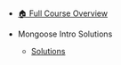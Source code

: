- [🏠 Full Course Overview](/README)


- Mongoose Intro   Solutions
  - [Solutions](./Solutions.md "Solutions")
